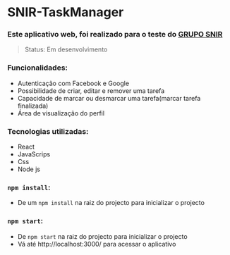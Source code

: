 # SNIR-TaskManager

### Este aplicativo web, foi realizado para o teste do [GRUPO SNIR](https://snir.co.ao/) 

>Status: Em desenvolvimento

### Funcionalidades:

- Autenticação com Facebook e Google
- Possibilidade de criar, editar e remover uma tarefa
- Capacidade de marcar ou desmarcar uma tarefa(marcar tarefa finalizada)
- Área de visualização do perfil

### Tecnologias utilizadas:
- React 
- JavaScrips
- Css
- Node js

### `npm install`:
- De um `npm install` na raiz do projecto para inicializar o projecto

### `npm start`:
- De `npm start` na raiz do projecto para inicializar o projecto
- Vá até http://localhost:3000/ para acessar o aplicativo

